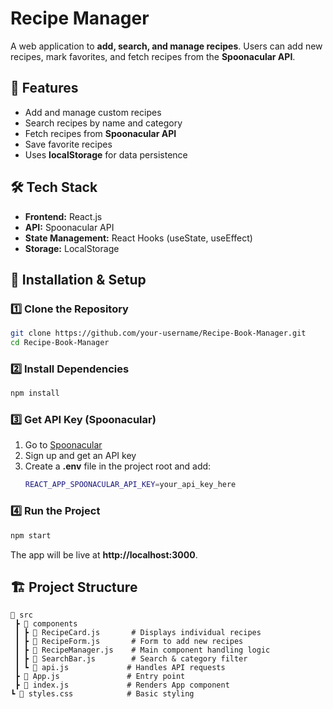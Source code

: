 # Recipe Manager

A web application to **add, search, and manage recipes**. Users can add new recipes, mark favorites, and fetch recipes from the **Spoonacular API**.

## 🚀 Features
- Add and manage custom recipes
- Search recipes by name and category
- Fetch recipes from **Spoonacular API**
- Save favorite recipes
- Uses **localStorage** for data persistence

## 🛠️ Tech Stack
- **Frontend:** React.js
- **API:** Spoonacular API
- **State Management:** React Hooks (useState, useEffect)
- **Storage:** LocalStorage

## 🎯 Installation & Setup

### 1️⃣ Clone the Repository
```sh
git clone https://github.com/your-username/Recipe-Book-Manager.git
cd Recipe-Book-Manager
```

### 2️⃣ Install Dependencies
```sh
npm install
```

### 3️⃣ Get API Key (Spoonacular)
1. Go to [Spoonacular](https://spoonacular.com/food-api)
2. Sign up and get an API key
3. Create a **.env** file in the project root and add:
   ```sh
   REACT_APP_SPOONACULAR_API_KEY=your_api_key_here
   ```

### 4️⃣ Run the Project
```sh
npm start
```

The app will be live at **http://localhost:3000**.

## 🏗️ Project Structure
```
📂 src
 ┣ 📂 components
 ┃ ┣ 📜 RecipeCard.js       # Displays individual recipes
 ┃ ┣ 📜 RecipeForm.js       # Form to add new recipes
 ┃ ┣ 📜 RecipeManager.js    # Main component handling logic
 ┃ ┣ 📜 SearchBar.js        # Search & category filter
 ┃ ┗ 📜 api.js             # Handles API requests
 ┣ 📜 App.js               # Entry point
 ┣ 📜 index.js             # Renders App component
┗ 📜 styles.css            # Basic styling
```

